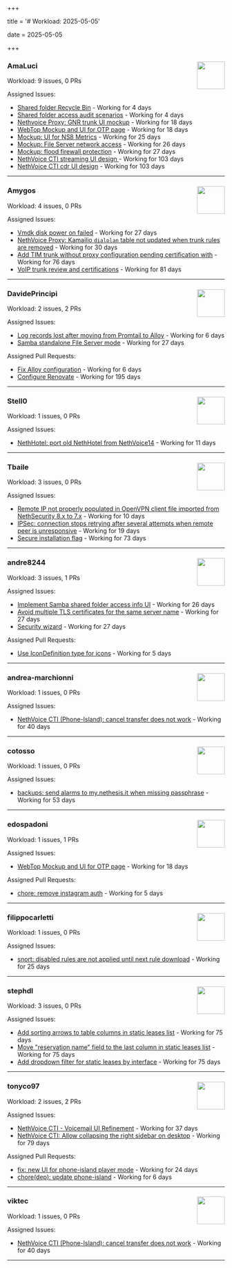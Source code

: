 +++

title = '# Workload: 2025-05-05'

date = 2025-05-05

+++

### AmaLuci <img src='https://avatars.githubusercontent.com/u/166636295?v=4&s=64' width='64' height='64' style='float:right;' /> ###
Workload: 9 issues, 0 PRs


Assigned Issues:
- [Shared folder Recycle Bin](https://github.com/NethServer/dev/issues/7435) - Working for 4 days
- [Shared folder access audit scenarios](https://github.com/NethServer/dev/issues/7434) - Working for 4 days
- [Nethvoice Proxy: GNR trunk UI mockup](https://github.com/NethServer/dev/issues/7411) - Working for 18 days
- [WebTop Mockup and UI for OTP page](https://github.com/NethServer/dev/issues/7410) - Working for 18 days
- [Mockup: UI for NS8 Metrics](https://github.com/NethServer/dev/issues/7395) - Working for 25 days
- [Mockup: File Server network access](https://github.com/NethServer/dev/issues/7389) - Working for 26 days
- [Mockup: flood firewall protection](https://github.com/NethServer/nethsecurity/issues/1160) - Working for 27 days
- [NethVoice CTI streaming UI design ](https://github.com/NethServer/dev/issues/7272) - Working for 103 days
- [NethVoice CTI cdr UI design](https://github.com/NethServer/dev/issues/7271) - Working for 103 days
---

### Amygos <img src='https://avatars.githubusercontent.com/u/510232?v=4&s=64' width='64' height='64' style='float:right;' /> ###
Workload: 4 issues, 0 PRs


Assigned Issues:
- [Vmdk disk power on failed](https://github.com/NethServer/dev/issues/7380) - Working for 27 days
- [NethVoice Proxy: Kamailio `dialplan` table not updated when trunk rules are removed](https://github.com/NethServer/dev/issues/7379) - Working for 30 days
- [Add TIM trunk without proxy configuration pending certification with](https://github.com/NethServer/dev/issues/7321) - Working for 76 days
- [VoIP trunk review and certifications](https://github.com/NethServer/dev/issues/7310) - Working for 81 days
---

### DavidePrincipi <img src='https://avatars.githubusercontent.com/u/2920838?v=4&s=64' width='64' height='64' style='float:right;' /> ###
Workload: 2 issues, 2 PRs


Assigned Issues:
- [Log records lost after moving from Promtail to Alloy](https://github.com/NethServer/dev/issues/7429) - Working for 6 days
- [Samba standalone File Server mode](https://github.com/NethServer/dev/issues/7384) - Working for 27 days

Assigned Pull Requests:
- [Fix Alloy configuration](https://github.com/NethServer/ns8-core/pull/870) - Working for 6 days
- [Configure Renovate](https://github.com/NethServer/ns8-passbolt/pull/1) - Working for 195 days
---

### Stell0 <img src='https://avatars.githubusercontent.com/u/4547897?v=4&s=64' width='64' height='64' style='float:right;' /> ###
Workload: 1 issues, 0 PRs


Assigned Issues:
- [NethHotel: port old NethHotel from NethVoice14](https://github.com/NethServer/dev/issues/7425) - Working for 11 days
---

### Tbaile <img src='https://avatars.githubusercontent.com/u/8052641?v=4&s=64' width='64' height='64' style='float:right;' /> ###
Workload: 3 issues, 0 PRs


Assigned Issues:
- [Remote IP not properly populated in OpenVPN client file imported from NethSecurity 8.x to 7.x](https://github.com/NethServer/nethsecurity/issues/1188) - Working for 10 days
- [IPSec: connection stops retrying after several attempts when remote peer is unresponsive](https://github.com/NethServer/nethsecurity/issues/1179) - Working for 19 days
- [Secure installation flag](https://github.com/NethServer/nethsecurity/issues/1088) - Working for 73 days
---

### andre8244 <img src='https://avatars.githubusercontent.com/u/4612169?v=4&s=64' width='64' height='64' style='float:right;' /> ###
Workload: 3 issues, 1 PRs


Assigned Issues:
- [Implement Samba shared folder access info UI](https://github.com/NethServer/dev/issues/7394) - Working for 26 days
- [Avoid multiple TLS certificates for the same server name](https://github.com/NethServer/dev/issues/7383) - Working for 27 days
- [Security wizard](https://github.com/NethServer/nethsecurity/issues/1157) - Working for 27 days

Assigned Pull Requests:
- [Use IconDefinition type for icons](https://github.com/nethesis/vue-components/pull/84) - Working for 5 days
---

### andrea-marchionni <img src='https://avatars.githubusercontent.com/u/6448460?v=4&s=64' width='64' height='64' style='float:right;' /> ###
Workload: 1 issues, 0 PRs


Assigned Issues:
- [NethVoice CTI (Phone-Island): cancel transfer does not work](https://github.com/NethServer/dev/issues/7358) - Working for 40 days
---

### cotosso <img src='https://avatars.githubusercontent.com/u/7226896?v=4&s=64' width='64' height='64' style='float:right;' /> ###
Workload: 1 issues, 0 PRs


Assigned Issues:
- [backups: send alarms to my.nethesis.it when missing passphrase](https://github.com/NethServer/nethsecurity/issues/1119) - Working for 53 days
---

### edospadoni <img src='https://avatars.githubusercontent.com/u/6152486?v=4&s=64' width='64' height='64' style='float:right;' /> ###
Workload: 1 issues, 1 PRs


Assigned Issues:
- [WebTop Mockup and UI for OTP page](https://github.com/NethServer/dev/issues/7410) - Working for 18 days

Assigned Pull Requests:
- [chore: remove instagram auth](https://github.com/nethesis/icaro/pull/198) - Working for 5 days
---

### filippocarletti <img src='https://avatars.githubusercontent.com/u/106798?v=4&s=64' width='64' height='64' style='float:right;' /> ###
Workload: 1 issues, 0 PRs


Assigned Issues:
- [snort: disabled rules are not applied until next rule download](https://github.com/NethServer/nethsecurity/issues/1165) - Working for 25 days
---

### stephdl <img src='https://avatars.githubusercontent.com/u/3164851?v=4&s=64' width='64' height='64' style='float:right;' /> ###
Workload: 3 issues, 0 PRs


Assigned Issues:
- [Add sorting arrows to table columns in static leases list](https://github.com/NethServer/nethsecurity/issues/1087) - Working for 75 days
- [Move "reservation name" field to the last column in static leases list](https://github.com/NethServer/nethsecurity/issues/1086) - Working for 75 days
- [Add dropdown filter for static leases by interface](https://github.com/NethServer/nethsecurity/issues/1085) - Working for 75 days
---

### tonyco97 <img src='https://avatars.githubusercontent.com/u/36625268?v=4&s=64' width='64' height='64' style='float:right;' /> ###
Workload: 2 issues, 2 PRs


Assigned Issues:
- [NethVoice CTI - Voicemail UI Refinement](https://github.com/NethServer/dev/issues/7368) - Working for 37 days
- [NethVoice CTI: Allow collapsing the right sidebar on desktop](https://github.com/NethServer/dev/issues/7317) - Working for 79 days

Assigned Pull Requests:
- [fix: new UI for phone-island player mode](https://github.com/nethesis/phone-island/pull/93) - Working for 24 days
- [chore(dep): update phone-island](https://github.com/NethServer/nethlink/pull/62) - Working for 6 days
---

### viktec <img src='https://avatars.githubusercontent.com/u/48328088?v=4&s=64' width='64' height='64' style='float:right;' /> ###
Workload: 1 issues, 0 PRs


Assigned Issues:
- [NethVoice CTI (Phone-Island): cancel transfer does not work](https://github.com/NethServer/dev/issues/7358) - Working for 40 days
---

